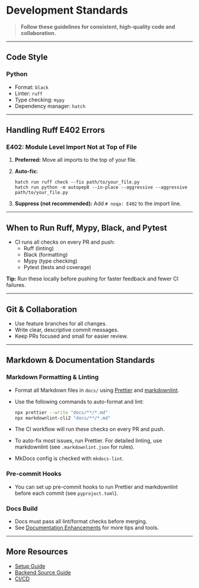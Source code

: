 # Development Standards

> **Follow these guidelines for consistent, high-quality code and collaboration.**

---

## Code Style

### Python

- Format: `black`
- Linter: `ruff`
- Type checking: `mypy`
- Dependency manager: `hatch`

---

## Handling Ruff E402 Errors

### E402: Module Level Import Not at Top of File

1. **Preferred:** Move all imports to the top of your file.
2. **Auto-fix:**

   ```shell
   hatch run ruff check --fix path/to/your_file.py
   hatch run python -m autopep8 --in-place --aggressive --aggressive path/to/your_file.py
   ```

3. **Suppress (not recommended):** Add `# noqa: E402` to the import line.

---

## When to Run Ruff, Mypy, Black, and Pytest

- CI runs all checks on every PR and push:
  - Ruff (linting)
  - Black (formatting)
  - Mypy (type checking)
  - Pytest (tests and coverage)

**Tip:** Run these locally before pushing for faster feedback and fewer CI failures.

---

## Git & Collaboration

- Use feature branches for all changes.
- Write clear, descriptive commit messages.
- Keep PRs focused and small for easier review.

---

## Markdown & Documentation Standards

### Markdown Formatting & Linting

- Format all Markdown files in `docs/` using [Prettier](https://prettier.io/) and [markdownlint](https://github.com/DavidAnson/markdownlint).
- Use the following commands to auto-format and lint:

  ```bash
  npx prettier --write "docs/**/*.md"
  npx markdownlint-cli2 "docs/**/*.md"
  ```

- The CI workflow will run these checks on every PR and push.
- To auto-fix most issues, run Prettier. For detailed linting, use markdownlint (see `.markdownlint.json` for rules).
- MkDocs config is checked with `mkdocs-lint`.

### Pre-commit Hooks

- You can set up pre-commit hooks to run Prettier and markdownlint before each commit (see `pyproject.toml`).

### Docs Build

- Docs must pass all lint/format checks before merging.
- See [Documentation Enhancements](documentation-enhancements.md) for more tips and tools.

---

## More Resources

- [Setup Guide](setup.md)
- [Backend Source Guide](backend-source-guide.md)
- [CI/CD](ci-cd.md)
